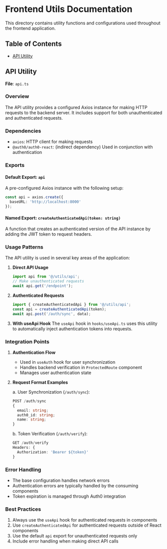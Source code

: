 # Frontend Utils Documentation

This directory contains utility functions and configurations used throughout the frontend application.

## Table of Contents
- [API Utility](#api-utility)

## API Utility

**File**: `api.ts`

### Overview
The API utility provides a configured Axios instance for making HTTP requests to the backend server. It includes support for both unauthenticated and authenticated requests.

### Dependencies
- `axios`: HTTP client for making requests
- `@auth0/auth0-react`: (indirect dependency) Used in conjunction with authentication

### Exports

#### Default Export: `api`
A pre-configured Axios instance with the following setup:
```typescript
const api = axios.create({
  baseURL: 'http://localhost:8000'
});
```

#### Named Export: `createAuthenticatedApi(token: string)`
A function that creates an authenticated version of the API instance by adding the JWT token to request headers.

### Usage Patterns

The API utility is used in several key areas of the application:

1. **Direct API Usage**
   ```typescript
   import api from '@/utils/api';
   // Make unauthenticated requests
   await api.get('/endpoint');
   ```

2. **Authenticated Requests**
   ```typescript
   import { createAuthenticatedApi } from '@/utils/api';
   const api = createAuthenticatedApi(token);
   await api.post('/auth/sync', data);
   ```

3. **With useApi Hook**
   The `useApi` hook in `hooks/useApi.ts` uses this utility to automatically inject authentication tokens into requests.

### Integration Points

1. **Authentication Flow**
   - Used in `useAuth` hook for user synchronization
   - Handles backend verification in `ProtectedRoute` component
   - Manages user authentication state

2. **Request Format Examples**

   a. User Synchronization (`/auth/sync`):
   ```typescript
   POST /auth/sync
   {
     email: string;
     auth0_id: string;
     name: string;
   }
   ```

   b. Token Verification (`/auth/verify`):
   ```typescript
   GET /auth/verify
   Headers: {
     Authorization: 'Bearer ${token}'
   }
   ```

### Error Handling
- The base configuration handles network errors
- Authentication errors are typically handled by the consuming components
- Token expiration is managed through Auth0 integration

### Best Practices
1. Always use the `useApi` hook for authenticated requests in components
2. Use `createAuthenticatedApi` for authenticated requests outside of React components
3. Use the default `api` export for unauthenticated requests only
4. Include error handling when making direct API calls 
